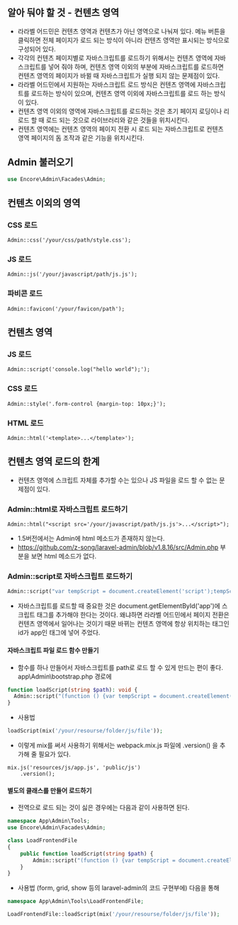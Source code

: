 ## 알아 둬야 할 것 - 컨텐츠 영역
- 라라벨 어드민은 컨텐츠 영역과 컨텐츠가 아닌 영역으로 나눠져 있다. 메뉴 버튼을 클릭하면 전체 페이지가 로드 되는 방식이 아니라 컨텐츠 영역만 표시되는 방식으로 구성되어 있다.
- 각각의 컨텐츠 페이지별로 자바스크립트를 로드하기 위해서는 컨텐츠 영역에 자바스크립트를 넣어 줘야 하며, 컨텐츠 영역 이외의 부분에 자바스크립트를 로드하면 컨텐츠 영역의 페이지가 바뀔 때 자바스크립트가 실행 되지 않는 문제점이 있다.
- 라라벨 어드민에서 지원하는 자바스크립트 로드 방식은 컨텐츠 영역에 자바스크립트를 로드하는 방식이 있으며, 컨텐츠 영역 이외에 자바스크립트를 로드 하는 방식이 있다.
- 컨텐츠 영역 이외의 영역에 자바스크립트를 로드하는 것은 초기 페이지 로딩이나 리로드 할 때 로드 되는 것으로 라이브러리와 같은 것들을 위치시킨다.
- 컨텐츠 영역에는 컨텐츠 영역의 페이지 전환 시 로드 되는 자바스크립트로 컨텐츠 영역 페이지의 돔 조작과 같은 기능을 위치시킨다.

## Admin 불러오기
```php
use Encore\Admin\Facades\Admin;
```

## 컨텐츠 이외의 영역
### CSS 로드
```
Admin::css('/your/css/path/style.css');
```

### JS 로드
```
Admin::js('/your/javascript/path/js.js');
```

### 파비콘 로드
```
Admin::favicon('/your/favicon/path');
```

## 컨텐츠 영역
### JS 로드
```
Admin::script('console.log("hello world");');
```

### CSS 로드
```
Admin::style('.form-control {margin-top: 10px;}');
```

### HTML 로드
```
Admin::html('<template>...</template>');
```

## 컨텐츠 영역 로드의 한계
- 컨텐츠 영역에 스크립트 자체를 추가할 수는 있으나 JS 파일을 로드 할 수 없는 문제점이 있다.

### Admin::html로 자바스크립트 로드하기
```
Admin::html("<script src='/your/javascript/path/js.js'>...</script>");
```
- 1.5버전에서는 Admin에 html 메소드가 존재하지 않는다.
- https://github.com/z-song/laravel-admin/blob/v1.8.16/src/Admin.php 부분을 보면 html 메소드가 없다.

### Admin::script로 자바스크립트 로드하기
```php
Admin::script("var tempScript = document.createElement('script');tempScript.src='$path';document.getElementById('app').appendChild(tempScript);");
```
- 자바스크립트를 로드할 때 중요한 것은 document.getElementById('app')에 스크립트 태그를 추가해야 한다는 것이다. 왜냐하면 라라벨 어드민에서 페이지 전환은 컨텐츠 영역에서 일어나는 것이기 때문 바뀌는 컨텐츠 영역에 항상 위치하는 태그인 id가 app인 태그에 넣어 주었다.

#### 자바스크립트 파일 로드 함수 만들기
- 함수를 하나 만들어서 자바스크립트를 path로 로드 할 수 있게 만드는 편이 좋다. app\Admin\bootstrap.php 경로에
```php
function loadScript(string $path): void {
  Admin::script("(function () {var tempScript = document.createElement('script');tempScript.src='$path';document.getElementById('app').appendChild(tempScript);})()");
}
```
- 사용법
```php
loadScript(mix('/your/resourse/folder/js/file'));
```
- 이렇게 mix를 써서 사용하기 위해서는 webpack.mix.js 파일에 .version() 을 추가해 줄 필요가 있다.
```
mix.js('resources/js/app.js', 'public/js')
    .version();
```

#### 별도의 클래스를 만들어 로드하기
- 전역으로 로드 되는 것이 싫은 경우에는 다음과 같이 사용하면 된다.
```php
namespace App\Admin\Tools;
use Encore\Admin\Facades\Admin;

class LoadFrontendFile
{
    public function loadScript(string $path) {
        Admin::script("(function () {var tempScript = document.createElement('script');tempScript.src='$path';document.getElementById('app').appendChild(tempScript);})()");
    }
}
```
- 사용법 (form, grid, show 등의 laravel-admin의 코드 구현부에) 다음을 통해 
```php
namespace App\Admin\Tools\LoadFrontendFile;

LoadFrontendFile::loadScript(mix('/your/resourse/folder/js/file'));
```



